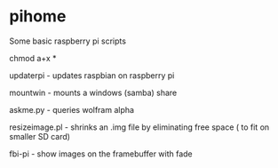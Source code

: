 pihome
======

Some basic raspberry pi scripts

chmod a+x *

updaterpi - updates raspbian on raspberry pi

mountwin - mounts a windows (samba) share 

askme.py - queries wolfram alpha 

resizeimage.pl - shrinks an .img file by eliminating free space ( to fit on smaller SD card)

fbi-pi - show images on the framebuffer  with fade
